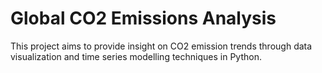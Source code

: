 # Global CO2 Emissions Analysis

This project aims to provide insight on CO2 emission trends through data visualization and time series modelling techniques in Python. 
